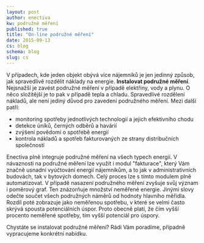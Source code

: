 ```yaml
---
layout: post
author: enectiva
kw: podružné měření
published: true
title: "On-line podružné měření"
date: 2015-09-13
cs: blog
schema: blog
slug: cs
---
```



V případech, kde jeden objekt obývá více nájemníků je jen jedinný způsob, jak spravedlivě rozdělit náklady na energie. **Instalovat podružné měření**. Nejsnažší je zavést podružné měření v případě elektřiny, vody a plynu. O něco složitější je to pak v případě tepla a chladu. Spravedlivé rozdělení nákladů, ale není jediný důvod pro zavedení podružného měření. Mezi další patří:

- monitoring spotřeby jednotlivých technologií a jejich efektivního chodu
- detekce úníků, černých odběrů a havárií
- zvýšení povědomí o spotřebě energií
- kontrola nákladů a spotřeb fakturovaných ze strany distribučních společností

Enectiva plně integruje podružné měření na všech typech energií. V návaznosti na podružné měření lze využít i modul "fakturace", který Vám značně usnadní vyúčtování energií nájemníkům, a to jak v administrativních budovách, tak v bytových domech. Celý proces lze s tímto modulem plně automatizovat. V případě nasazení podružného měření zvyšuje svůj význam i poměrový graf. Ten znázorňuje množství neměřené energie. Jinými slovy odečte součet všech podružných náměrů od hodnoty hlavního měřidla. Rozdíl poté zobrazuje jako neměřenou spotřebu, v které se velmi často skrývá spousta potenciálních úspor. Proto obecně platí, že čím vyšší procento neměřené spotřeby, tím vyšší potenciál pro úspory.

Chystáte se instalovat podružné měření? Rádi Vám poradíme, případně vypracujeme konkrétní nabídku.
